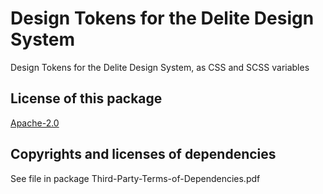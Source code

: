# Design Tokens for the Delite Design System

Design Tokens for the Delite Design System, as CSS and SCSS variables

## License of this package
[Apache-2.0](https://www.apache.org/licenses/LICENSE-2.0.txt)

## Copyrights and licenses of dependencies
See file in package Third-Party-Terms-of-Dependencies.pdf
